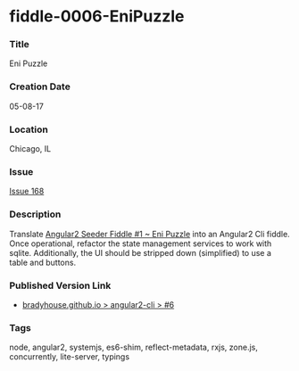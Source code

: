 fiddle-0006-EniPuzzle
======


### Title

Eni Puzzle


### Creation Date

05-08-17


### Location

Chicago, IL


### Issue

[Issue 168](https://github.com/bradyhouse/house/issues/168)


### Description

Translate [Angular2 Seeder Fiddle #1 ~ Eni Puzzle](https://github.com/bradyhouse/house/tree/master/fiddles/angular2-seeder/fiddle-0001-EniPuzzle)
into an Angular2 Cli fiddle.  Once operational, refactor the state management services to work with sqlite.  Additionally,
the UI should be stripped down (simplified) to use a table and buttons. 


### Published Version Link

* [bradyhouse.github.io > angular2-cli > #6](http://bradyhouse.github.io/angular2-cli/fiddle-0006-EniPuzzle/#)



### Tags

node, angular2, systemjs, es6-shim, reflect-metadata, rxjs, zone.js, concurrently, lite-server, typings
